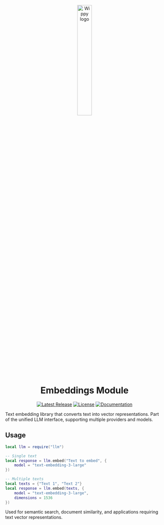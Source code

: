 <p align="center">
    <a href="https://wippy.ai" target="_blank">
        <picture>
            <source media="(prefers-color-scheme: dark)" srcset="https://github.com/wippyai/.github/blob/main/logo/wippy-text-dark.svg?raw=true">
            <img width="30%" align="center" src="https://github.com/wippyai/.github/blob/main/logo/wippy-text-light.svg?raw=true" alt="Wippy logo">
        </picture>
    </a>
</p>
<h1 align="center">Embeddings Module</h1>
<div align="center">

[![Latest Release](https://img.shields.io/github/v/release/wippyai/module-embeddings?style=flat-square)][releases-page]
[![License](https://img.shields.io/github/license/wippyai/module-embeddings?style=flat-square)](LICENSE)
[![Documentation](https://img.shields.io/badge/Wippy-Documentation-brightgreen.svg?style=flat-square)][wippy-documentation]

</div>

Text embedding library that converts text into vector representations.
Part of the unified LLM interface, supporting multiple providers and models.

## Usage

```lua
local llm = require("llm")

-- Single text
local response = llm.embed("Text to embed", {
    model = "text-embedding-3-large"
})

-- Multiple texts
local texts = {"Text 1", "Text 2"}
local response = llm.embed(texts, {
    model = "text-embedding-3-large",
    dimensions = 1536
})
```

Used for semantic search, document similarity, and applications requiring text vector representations.

[wippy-documentation]: https://docs.wippy.ai
[releases-page]: https://github.com/wippyai/module-embeddings/releases
